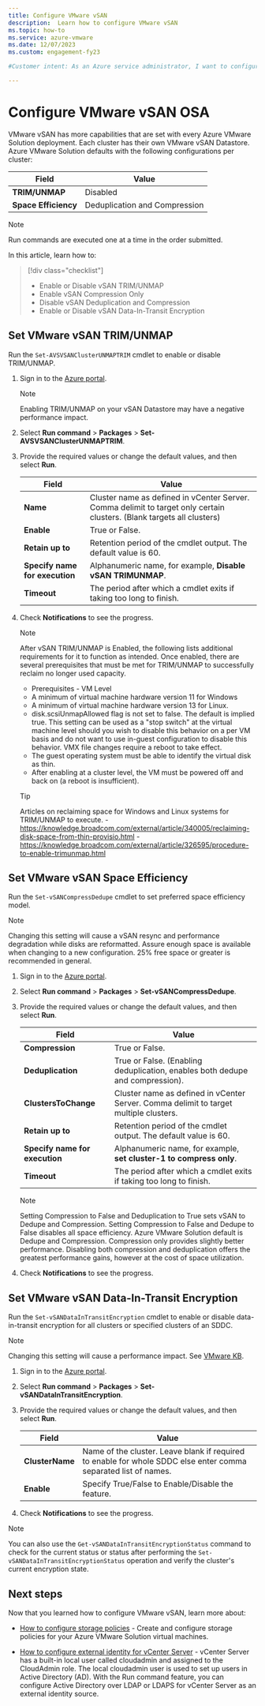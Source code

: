 ```yaml
---
title: Configure VMware vSAN
description:  Learn how to configure VMware vSAN
ms.topic: how-to
ms.service: azure-vmware
ms.date: 12/07/2023
ms.custom: engagement-fy23

#Customer intent: As an Azure service administrator, I want to configure VMware vSAN.

---
```


# Configure VMware vSAN OSA

VMware vSAN has more capabilities that are set with every Azure VMware Solution deployment.  Each cluster has their own VMware vSAN Datastore.
Azure VMware Solution defaults with the following configurations per cluster:

   | **Field** | **Value** |
   | --- | --- |
   | **TRIM/UNMAP** | Disabled |
   | **Space Efficiency** | Deduplication and Compression |

> [!NOTE]
> Run commands are executed one at a time in the order submitted.

In this article, learn how to:

> [!div class="checklist"]
> - Enable or Disable vSAN TRIM/UNMAP
> - Enable vSAN Compression Only
> - Disable vSAN Deduplication and Compression
> - Enable or Disable vSAN Data-In-Transit Encryption

## Set VMware vSAN TRIM/UNMAP
Run the `Set-AVSVSANClusterUNMAPTRIM` cmdlet to enable or disable TRIM/UNMAP.

1. Sign in to the [Azure portal](https://portal.azure.com).

   > [!NOTE]
   > Enabling TRIM/UNMAP on your vSAN Datastore may have a negative performance impact.
   
1. Select **Run command** > **Packages** > **Set-AVSVSANClusterUNMAPTRIM**.

1. Provide the required values or change the default values, and then select **Run**.

   | **Field** | **Value** |
   | --- | --- |
   | **Name**  | Cluster name as defined in vCenter Server. Comma delimit to target only certain clusters. (Blank targets all clusters) |
   | **Enable**  | True or False. |
   | **Retain up to**  | Retention period of the cmdlet output. The default value is 60.  |
   | **Specify name for execution**  | Alphanumeric name, for example, **Disable vSAN TRIMUNMAP**.  |
   | **Timeout**  |  The period after which a cmdlet exits if taking too long to finish.  |
   
1. Check **Notifications** to see the progress.
   > [!NOTE]
   > After vSAN TRIM/UNMAP is Enabled, the following lists additional requirements for it to function as intended. Once enabled, there are several prerequisites that must be met for TRIM/UNMAP to successfully reclaim no longer used capacity.
   > - Prerequisites - VM Level
   > - A minimum of virtual machine hardware version 11 for Windows
   > - A minimum of virtual machine hardware version 13 for Linux.
   > - disk.scsiUnmapAllowed flag is not set to false. The default is implied true. This setting can be used as a "stop switch" at the virtual machine level should you wish to disable this behavior on a per VM basis and do not want to use in-guest configuration to disable this behavior. VMX file changes require a reboot to take effect.
   > - The guest operating system must be able to identify the virtual disk as thin.
   > - After enabling at a cluster level, the VM must be powered off and back on (a reboot is insufficient).
   
   > [!TIP]
   > Articles on reclaiming space for Windows and Linux systems for TRIM/UNMAP to execute.
   > -https://knowledge.broadcom.com/external/article/340005/reclaiming-disk-space-from-thin-provisio.html
   > -https://knowledge.broadcom.com/external/article/326595/procedure-to-enable-trimunmap.html
   
## Set VMware vSAN Space Efficiency

Run the `Set-vSANCompressDedupe` cmdlet to set preferred space efficiency model.
> [!NOTE]
> Changing this setting will cause a vSAN resync and performance degradation while disks are reformatted.
> Assure enough space is available when changing to a new configuration. 25% free space or greater is recommended in general.

1. Sign in to the [Azure portal](https://portal.azure.com).

1. Select **Run command** > **Packages** > **Set-vSANCompressDedupe**.

1. Provide the required values or change the default values, and then select **Run**.

   | **Field** | **Value** |
   | --- | --- |
   | **Compression**  | True or False.|
   | **Deduplication**  | True or False. (Enabling deduplication, enables both dedupe and compression).|
   | **ClustersToChange**  | Cluster name as defined in vCenter Server. Comma delimit to target multiple clusters.|
   | **Retain up to**  | Retention period of the cmdlet output. The default value is 60.|
   | **Specify name for execution**  | Alphanumeric name, for example, **set cluster-1 to compress only**.|
   | **Timeout**  | The period after which a cmdlet exits if taking too long to finish.|
   
   > [!NOTE]
   > Setting Compression to False and Deduplication to True sets vSAN to Dedupe and Compression.
   > Setting Compression to False and Dedupe to False disables all space efficiency.
   > Azure VMware Solution default is Dedupe and Compression.
   > Compression only provides slightly better performance.
   > Disabling both compression and deduplication offers the greatest performance gains, however at the cost of space utilization.
   
1. Check **Notifications** to see the progress.


## Set VMware vSAN Data-In-Transit Encryption

Run the `Set-vSANDataInTransitEncryption` cmdlet to enable or disable data-in-transit encryption for all clusters or specified clusters of an SDDC.

> [!NOTE]
> Changing this setting will cause a performance impact. See [VMware KB](https://blogs.vmware.com/virtualblocks/2021/08/12/storageminute-vsan-data-encryption-performance/).

1. Sign in to the [Azure portal](https://portal.azure.com).

1. Select **Run command** > **Packages** > **Set-vSANDataInTransitEncryption**.

1. Provide the required values or change the default values, and then select **Run**.

   | **Field** | **Value** |
   | --- | --- |
   | **ClusterName**  | Name of the cluster. Leave blank if required to enable for whole SDDC else enter comma separated list of names. |
   | **Enable**  | Specify True/False to Enable/Disable the feature.|
   
1. Check **Notifications** to see the progress.

>[!NOTE]
>You can also use the `Get-vSANDataInTransitEncryptionStatus` command to check for the current status or status after performing the `Set-vSANDataInTransitEncryptionStatus` operation and verify the cluster's current encryption state.

## Next steps

Now that you learned how to configure VMware vSAN, learn more about:

- [How to configure storage policies](configure-storage-policy.md) - Create and configure storage policies for your Azure VMware Solution virtual machines.

- [How to configure external identity for vCenter Server](configure-identity-source-vcenter.md) - vCenter Server has a built-in local user called cloudadmin and assigned to the CloudAdmin role. The local cloudadmin user is used to set up users in Active Directory (AD). With the Run command feature, you can configure Active Directory over LDAP or LDAPS for vCenter Server as an external identity source.
